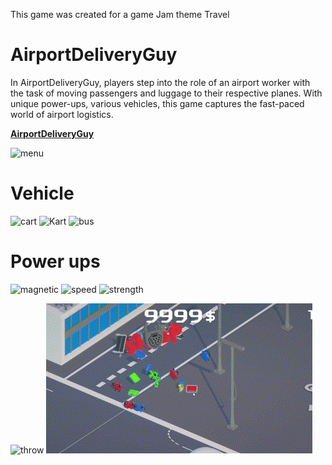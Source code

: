 This game was created for a game Jam theme Travel

# AirportDeliveryGuy
In AirportDeliveryGuy, players step into the role of an airport worker with the task of moving passengers and luggage to their respective planes. With unique power-ups, various vehicles, this game captures the fast-paced world of airport logistics.


[**AirportDeliveryGuy**](#AirportDeliveryGuy)

![menu](./GIF/menu.gif)

# Vehicle
![cart](./GIF/cart.gif)
![Kart](./GIF/kart.gif)
![bus](./GIF/bus.gif)

# Power ups
![magnetic](./GIF/magnetic.gif)
![speed](./GIF/speed.gif)
![strength](./GIF/strength.gif)

![throw](./GIF/throw.gif)
![Interactive](./GIF/Interactive.gif)
